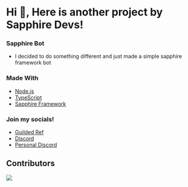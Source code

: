 <h1 align="left">Hi 👋, Here is another project by Sapphire Devs!</h1>

### Sapphire Bot

- I decided to do something different and just made a simple sapphire framework bot

### Made With
- [Node.js](https://nodejs.org)
- [TypeScript](https://www.typescriptlang.org/)
- [Sapphire Framework](https://www.sapphirejs.dev/)

### Join my socials!

- [Guilded Ref](https://www.guilded.gg?r=o4PyG3Zd)
- [Discord](https://discord.gg/rTT52gJC3J)
- [Personal Discord](https://discord.gg/TKz7BMwEap)

## **Contributors**

<a href="https://github.com/sapphiredevs/discord/graphs/contributors">
  <img src="https://stg.contrib.rocks/image?repo=sapphiredevs/discord" />
</a>

